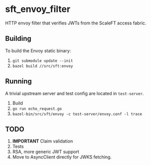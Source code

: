 # sft_envoy_filter
HTTP envoy filter that verifies JWTs from the ScaleFT access fabric.

## Building

To build the Envoy static binary:

1. `git submodule update --init`
2. `bazel build //src/sft:envoy`

## Running

A trivial upstream server and test config are located in `test-server`.

1. Build
2. `go run echo_request.go`
3. `bazel-bin/src/sft/envoy -c test-server/envoy.conf -l trace`

## TODO

1. **IMPORTANT** Claim validation
2. Tests
3. RSA, more generic JWT support
4. Move to AsyncClient directly for JWKS fetching.
